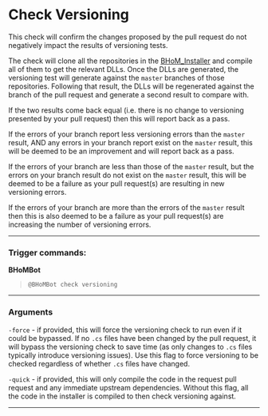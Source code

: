 # Check Versioning

This check will confirm the changes proposed by the pull request do not negatively impact the results of versioning tests.

The check will clone all the repositories in the [BHoM_Installer](https://github.com/BHoM/BHoM_Installer) and compile all of them to get the relevant DLLs. Once the DLLs are generated, the versioning test will generate against the `master` branches of those repositories. Following that result, the DLLs will be regenerated against the branch of the pull request and generate a second result to compare with.

If the two results come back equal (i.e. there is no change to versioning presented by your pull request) then this will report back as a pass.

If the errors of your branch report less versioning errors than the `master` result, AND any errors in your branch report exist on the `master` result, this will be deemed to be an improvement and will report back as a pass.

If the errors of your branch are less than those of the `master` result, but the errors on your branch result do not exist on the `master` result, this will be deemed to be a failure as your pull request(s) are resulting in new versioning errors.

If the errors of your branch are more than the errors of the `master` result then this is also deemed to be a failure as your pull request(s) are increasing the number of versioning errors.

***

### Trigger commands:

**BHoMBot**
>`@BHoMBot check versioning`

***

### Arguments

`-force` - if provided, this will force the versioning check to run even if it could be bypassed. If no `.cs` files have been changed by the pull request, it will bypass the versioning check to save time (as only changes to `.cs` files typically introduce versioning issues). Use this flag to force versioning to be checked regardless of whether `.cs` files have changed.

`-quick` - if provided, this will only compile the code in the request pull request and any immediate upstream dependencies. Without this flag, all the code in the installer is compiled to then check versioning against.

***
